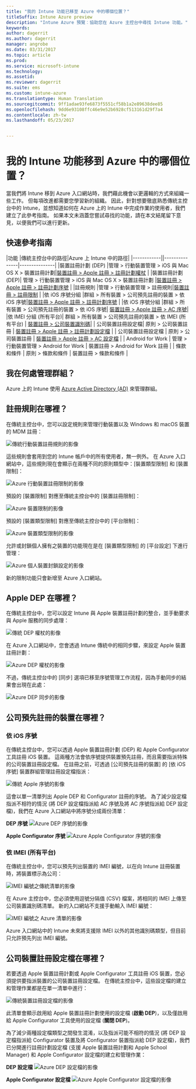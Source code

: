```yaml
---
title: "我的 Intune 功能已移至 Azure 中的哪個位置？"
titleSuffix: Intune Azure preview
description: "Intune Azure 預覽︰協助您在 Azure 主控台中尋找 Intune 功能。"
keywords: 
author: dagerrit
ms.author: dagerrit
manager: angrobe
ms.date: 03/31/2017
ms.topic: article
ms.prod: 
ms.service: microsoft-intune
ms.technology: 
ms.assetid: 
ms.reviewer: dagerrit
ms.suite: ems
ms.custom: intune-azure
ms.translationtype: Human Translation
ms.sourcegitcommit: 9ff1adae93fe6873f5551cf58b1a2e89638dee85
ms.openlocfilehash: 9dd6e93108ffc46e9e52b6928cf513161d29f7a4
ms.contentlocale: zh-tw
ms.lasthandoff: 05/23/2017


---
```

# <a name="where-did-my-intune-feature-go-in-azure"></a>我的 Intune 功能移到 Azure 中的哪個位置？
當我們將 Intune 移到 Azure 入口網站時，我們藉此機會以更邏輯的方式來組織一些工作。 但每項改進都需要您學習新的組織。 因此，針對想要徹底熟悉傳統主控台中的 Intune，並想知道如何在 Azure 上的 Intune 中完成作業的使用者，我們建立了此參考指南。 如果本文未涵蓋您嘗試尋找的功能，請在本文結尾留下意見，以便我們可以進行更新。
## <a name="quick-reference-guide"></a>快速參考指南
|功能 |傳統主控台中的路徑|Azure 上 Intune 中的路徑| |------------||---------------|---------------|
|裝置註冊計劃 (DEP) |管理 > 行動裝置管理 > iOS 與 Mac OS X > 裝置註冊計劃|[裝置註冊 > Apple 註冊 > 註冊計劃權杖](#where-did-apple-dep-go) |
|裝置註冊計劃 (DEP)| 管理 > 行動裝置管理 > iOS 與 Mac OS X > 裝置註冊計劃 |[裝置註冊 > Apple 註冊 > 註冊計劃序號](#where-did-apple-dep-go) |
|註冊規則 |管理 > 行動裝置管理 > 註冊規則|[裝置註冊 > 註冊限制](#where-did-enrollment-rules-go) |
|依 iOS 序號分組 |群組 > 所有裝置 > 公司預先註冊的裝置 > 依 iOS 序號|[裝置註冊 > Apple 註冊 > 註冊計劃序號](#where-did-corporate-pre-enrolled-devices-go) |
|依 iOS 序號分組 |群組 > 所有裝置 > 公司預先註冊的裝置 > 依 iOS 序號| [裝置註冊 > Apple 註冊 > AC 序號](#where-did-corporate-pre-enrolled-devices-go)|
|依 IMEI 分組 (所有平台)| 群組 > 所有裝置 > 公司預先註冊的裝置 > 依 IMEI (所有平台) | [裝置註冊 > 公司裝置識別碼](#by-imei-all-platforms)|
| 公司裝置註冊設定檔| 原則 > 公司裝置註冊 | [裝置註冊 > Apple 註冊 > 註冊計劃設定檔](#where-did-corporate-pre-enrolled-devices-go) |
| 公司裝置註冊設定檔 | 原則 > 公司裝置註冊 | [裝置註冊 > Apple 註冊 > AC 設定檔](#where-did-corporate-pre-enrolled-devices-go) |
| Android for Work | 管理 > 行動裝置管理 > Android for Work | 裝置註冊 > Android for Work 註冊 | | 條款和條件 | 原則 > 條款和條件 | 裝置註冊 > 條款和條件 |


## <a name="where-do-i-manage-groups"></a>我在何處管理群組？
Azure 上的 Intune 使用 [Azure Active Directory (AD)](https://docs.microsoft.com/azure/active-directory/active-directory-groups-create-azure-portal) 來管理群組。

## <a name="where-did-enrollment-rules-go"></a>註冊規則在哪裡？
在傳統主控台中，您可以設定規則來管理行動裝置以及 Windows 和 macOS 裝置的 MDM 註冊：

![傳統行動裝置註冊規則的影像](./media/01-classic-rules.png)

這些規則會套用到您的 Intune 帳戶中的所有使用者，無一例外。 在 Azure 入口網站中，這些規則現在會顯示在兩種不同的原則類型中：[裝置類型限制] 和 [裝置限制]：

![Azure 行動裝置註冊限制的影像](./media/02-azure-enroll-restrictions.png)

預設的 [裝置限制] 對應至傳統主控台中的 [裝置註冊限制]：

![Azure 裝置限制的影像](./media/03-azure-device-limit.png)

預設的 [裝置類型限制] 對應至傳統主控台中的 [平台限制]：

![Azure 裝置類型限制的影像](./media/04-azure-platform-restrictions.png)

允許或封鎖個人擁有之裝置的功能現在是在 [裝置類型限制] 的 [平台設定] 下進行管理：

![Azure 個人裝置封鎖設定的影像](./media/05-azure-personal-block.png)

新的限制功能只會新增至 Azure 入口網站。

## <a name="where-did-apple-dep-go"></a>Apple DEP 在哪裡？
在傳統主控台中，您可以設定 Intune 與 Apple 裝置註冊計劃的整合，並手動要求與 Apple 服務的同步處理：

![傳統 DEP 權杖的影像](./media/06-classic-dep-token.png)

在 Azure 入口網站中，您會透過 Intune 傳統中的相同步驟，來設定 Apple 裝置註冊計劃：

![Azure DEP 權杖的影像](./media/07-azure-dep-token.png)

不過，傳統主控台中的 [同步] 選項已移至序號管理工作流程，因為手動同步的結果會出現在此處：

![Azure DEP 同步的影像](./media/08-azure-dep-sync.png)

## <a name="where-did-corporate-pre-enrolled-devices-go"></a>公司預先註冊的裝置在哪裡？
### <a name="by-ios-serial-number"></a>依 iOS 序號
在傳統主控台中，您可以透過 Apple 裝置註冊計劃 (DEP) 和 Apple Configurator 工具註冊 iOS 裝置。 這兩種方法會依序號提供裝置預先註冊，而且需要指派特殊的公司裝置註冊設定檔。 在註冊之前，可透過 [公司預先註冊的裝置] 的 [依 iOS 序號] 裝置群組管理註冊設定檔指派：

![傳統 Apple 序號的影像](./media/09-classic-apple-serials.png)

這會以單一清單列出 Apple DEP 和 Configurator 註冊的序號。 為了減少設定檔指派不相符的情況 (將 DEP 設定檔指派給 AC 序號及將 AC 序號指派給 DEP 設定檔)，我們在 Azure 入口網站中將序號分成兩份清單：

**DEP 序號**
![Azure DEP 序號的影像](./media/10-azure-dep-serials.png)

**Apple Configurator 序號**
![Azure Apple Configurator 序號的影像](./media/11-azure-ac-serials.png)

### <a name="by-imei-all-platforms"></a>依 IMEI (所有平台)

在傳統主控台中，您可以預先列出裝置的 IMEI 編號，以在向 Intune 註冊裝置時，將裝置標示為公司：

![IMEI 編號之傳統清單的影像](./media/12-classic-corp-imei.png)

在 Azure 主控台中，您必須使用逗號分隔值 (CSV) 檔案，將相同的 IMEI 上傳至公司裝置識別碼清單。 新的入口網站不支援手動輸入 IMEI 編號：

![IMEI 編號之 Azure 清單的影像](./media/13-azure-corp-imei.png)

Azure 入口網站中的 Intune 未來將支援除 IMEI 以外的其他識別碼類型，但目前只允許預先列出 IMEI 編號。

## <a name="where-did-corporate-device-enrollment-profiles-go"></a>公司裝置註冊設定檔在哪裡？
若要透過 Apple 裝置註冊計劃或 Apple Configurator 工具註冊 iOS 裝置，您必須提供要指派裝置的公司裝置註冊設定檔。 在傳統主控台中，這些設定檔的建立和管理作業都是在單一清單中進行：

![傳統裝置註冊設定檔的影像](./media/14-classic-corp-profiles.png)

此清單會顯示啟用給 Apple 裝置註冊計劃使用的設定檔 (**啟動 DEP**)，以及僅啟用給 Apple Configurator 工具使用的設定檔 (**關閉 DEP**)。

為了減少兩種設定檔類型之間發生混淆，以及指派可能不相符的情況 (將 DEP 設定檔指派給 Configurator 裝置及將 Configurator 裝置指派給 DEP 設定檔)，我們已分開進行註冊計劃設定檔 (支援 Apple 裝置註冊計劃和 Apple School Manager) 和 Apple Configurator 設定檔的建立和管理作業：

**DEP 設定檔**
![Azure DEP 設定檔的影像](./media/15-azure-dep-profiles.png)

**Apple Configurator 設定檔**
![Azure Apple Configurator 設定檔的影像](./media/16-azure-ac-profiles.png)

